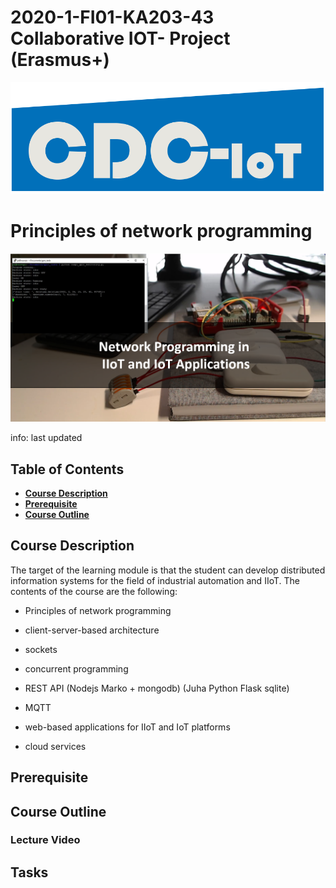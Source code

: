 # 2020-1-FI01-KA203-43 Collaborative IOT- Project (Erasmus+)

![](project_logo.png)

# Principles of network programming

![](course_logo.png)

info: last updated

## Table of Contents
- [**Course Description**](#course-description)
- [**Prerequisite**](#prerequisite)
- [**Course Outline**](#course-outline)

## Course Description
The target of the learning module is that the student can develop distributed information systems for the field of industrial automation and IIoT. The contents of the course are the following:

- Principles of network programming

- client-server-based architecture

- sockets

- concurrent programming

- REST API (Nodejs Marko + mongodb) (Juha Python Flask sqlite)

- MQTT

- web-based applications for IIoT and IoT platforms

- cloud services


## Prerequisite

## Course Outline

### Lecture Video

## Tasks
